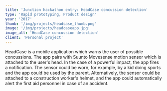 ```yaml
---
title: 'Junction hackathon entry: HeadCase concussion detection'
type: 'Rapid prototyping, Product design'
year: '2017'
thumb: '/img/projects/headcase_thumb.png'
image: '/img/projects/headcaseapp.jpg'
image_alt: 'HeadCase concussion detection'
client: 'Personal project'
---
```


HeadCase is a mobile application which warns the user of possible 
concussions. The app pairs with Suunto Movesense motion sensor which is 
attached to the user's head. In the case of a powerful impact, the app fires 
a notification. The sensor could be worn, for example, by a kid doing sports 
and the app could be used by the parent. Alternatively, the sensor could be attached 
to a construction worker's helmet, and the app could automatically alert the 
first aid personnel in case of an accident.
